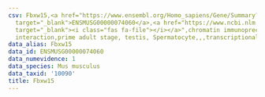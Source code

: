 ```yaml
---
csv: Fbxw15,<a href="https://www.ensembl.org/Homo_sapiens/Gene/Summary?db=core;g=ENSMUSG00000074060"
  target="_blank">ENSMUSG00000074060</a>,<a href="https://www.ncbi.nlm.nih.gov/pubmed/25450459"
  target="_blank"><i class="fas fa-file"></i></a>",chromatin immunoprecipitation assay,direct
  interaction,prime adult stage, testis, Spermatocyte,,,transcriptional regulation,
data_alias: Fbxw15
data_id: ENSMUSG00000074060
data_numevidence: 1
data_species: Mus musculus
data_taxid: '10090'
title: Fbxw15
---
```

